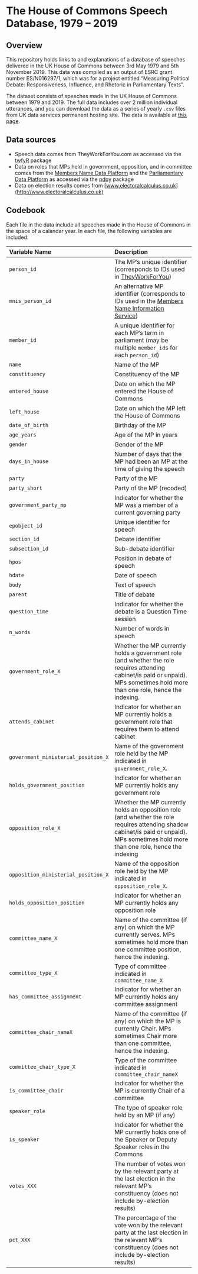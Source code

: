 The House of Commons Speech Database, 1979 – 2019
=================================================

Overview
--------

This repository holds links to and explanations of a database of
speeches delivered in the UK House of Commons between 3rd May 1979 and
5th November 2019. This data was compiled as an output of ESRC grant
number ES/N016297/1, which was for a project entitled “Measuring
Political Debate: Responsiveness, Influence, and Rhetoric in
Parliamentary Texts”.

The dataset consists of speeches made in the UK House of Commons between
1979 and 2019. The full data includes over 2 million individual
utterances, and you can download the data as a series of yearly `.csv`
files from UK data services permanent hosting site. The data is
available at [this
page](https://reshare.ukdataservice.ac.uk/cgi/users/home?screen=EPrint::Edit&eprintid=854292&stage=award_details#t).

Data sources
------------

-   Speech data comes from TheyWorkForYou.com as accessed via the
    [twfyR](https://github.com/jblumenau/twfyr) package
-   Data on roles that MPs held in government, opposition, and in
    committee comes from the [Members Name Data
    Platform](http://data.parliament.uk/membersdataplatform/memberquery.aspx)
    and the [Parliamentary Data Platform](https://beta.parliament.uk/)
    as accessed via the [pdpy](https://github.com/olihawkins/pdpy)
    package
-   Data on election results comes from
    [www.electoralcalculus.co.uk](http://www.electoralcalculus.co.uk)

Codebook
--------

Each file in the data include all speeches made in the House of Commons
in the space of a calandar year. In each file, the following variables
are included:

<table>
<colgroup>
<col style="width: 28%" />
<col style="width: 71%" />
</colgroup>
<thead>
<tr class="header">
<th style="text-align: left;">Variable Name</th>
<th style="text-align: left;">Description</th>
</tr>
</thead>
<tbody>
<tr class="odd">
<td style="text-align: left;"><code>person_id</code></td>
<td style="text-align: left;">The MP’s unique identifier (corresponds to IDs used in <a href="https://www.theyworkforyou.com/api/docs/getPerson">TheyWorkForYou</a>)</td>
</tr>
<tr class="even">
<td style="text-align: left;"><code>mnis_person_id</code></td>
<td style="text-align: left;">An alternative MP identifier (corresponds to IDs used in the <a href="http://data.parliament.uk/membersdataplatform/memberquery.aspx">Members Name Information Service</a>)</td>
</tr>
<tr class="odd">
<td style="text-align: left;"><code>member_id</code></td>
<td style="text-align: left;">A unique identifier for each MP’s term in parliament (may be multiple <code>member_id</code>s for each <code>person_id</code>)</td>
</tr>
<tr class="even">
<td style="text-align: left;"><code>name</code></td>
<td style="text-align: left;">Name of the MP</td>
</tr>
<tr class="odd">
<td style="text-align: left;"><code>constituency</code></td>
<td style="text-align: left;">Constituency of the MP</td>
</tr>
<tr class="even">
<td style="text-align: left;"><code>entered_house</code></td>
<td style="text-align: left;">Date on which the MP entered the House of Commons</td>
</tr>
<tr class="odd">
<td style="text-align: left;"><code>left_house</code></td>
<td style="text-align: left;">Date on which the MP left the House of Commons</td>
</tr>
<tr class="even">
<td style="text-align: left;"><code>date_of_birth</code></td>
<td style="text-align: left;">Birthday of the MP</td>
</tr>
<tr class="odd">
<td style="text-align: left;"><code>age_years</code></td>
<td style="text-align: left;">Age of the MP in years</td>
</tr>
<tr class="even">
<td style="text-align: left;"><code>gender</code></td>
<td style="text-align: left;">Gender of the MP</td>
</tr>
<tr class="odd">
<td style="text-align: left;"><code>days_in_house</code></td>
<td style="text-align: left;">Number of days that the MP had been an MP at the time of giving the speech</td>
</tr>
<tr class="even">
<td style="text-align: left;"><code>party</code></td>
<td style="text-align: left;">Party of the MP</td>
</tr>
<tr class="odd">
<td style="text-align: left;"><code>party_short</code></td>
<td style="text-align: left;">Party of the MP (recoded)</td>
</tr>
<tr class="even">
<td style="text-align: left;"><code>government_party_mp</code></td>
<td style="text-align: left;">Indicator for whether the MP was a member of a current governing party</td>
</tr>
<tr class="odd">
<td style="text-align: left;"><code>epobject_id</code></td>
<td style="text-align: left;">Unique identifier for speech</td>
</tr>
<tr class="even">
<td style="text-align: left;"><code>section_id</code></td>
<td style="text-align: left;">Debate identifier</td>
</tr>
<tr class="odd">
<td style="text-align: left;"><code>subsection_id</code></td>
<td style="text-align: left;">Sub-debate identifier</td>
</tr>
<tr class="even">
<td style="text-align: left;"><code>hpos</code></td>
<td style="text-align: left;">Position in debate of speech</td>
</tr>
<tr class="odd">
<td style="text-align: left;"><code>hdate</code></td>
<td style="text-align: left;">Date of speech</td>
</tr>
<tr class="even">
<td style="text-align: left;"><code>body</code></td>
<td style="text-align: left;">Text of speech</td>
</tr>
<tr class="odd">
<td style="text-align: left;"><code>parent</code></td>
<td style="text-align: left;">Title of debate</td>
</tr>
<tr class="even">
<td style="text-align: left;"><code>question_time</code></td>
<td style="text-align: left;">Indicator for whether the debate is a Question Time session</td>
</tr>
<tr class="odd">
<td style="text-align: left;"><code>n_words</code></td>
<td style="text-align: left;">Number of words in speech</td>
</tr>
<tr class="even">
<td style="text-align: left;"><code>government_role_X</code></td>
<td style="text-align: left;">Whether the MP currently holds a government role (and whether the role requires attending cabinet/is paid or unpaid). MPs sometimes hold more than one role, hence the indexing.</td>
</tr>
<tr class="odd">
<td style="text-align: left;"><code>attends_cabinet</code></td>
<td style="text-align: left;">Indicator for whether an MP currently holds a government role that requires them to attend cabinet</td>
</tr>
<tr class="even">
<td style="text-align: left;"><code>government_ministerial_position_X</code></td>
<td style="text-align: left;">Name of the government role held by the MP indicated in <code>government_role_X</code>.</td>
</tr>
<tr class="odd">
<td style="text-align: left;"><code>holds_government_position</code></td>
<td style="text-align: left;">Indicator for whether an MP currently holds any government role</td>
</tr>
<tr class="even">
<td style="text-align: left;"><code>opposition_role_X</code></td>
<td style="text-align: left;">Whether the MP currently holds an opposition role (and whether the role requires attending shadow cabinet/is paid or unpaid). MPs sometimes hold more than one role, hence the indexing</td>
</tr>
<tr class="odd">
<td style="text-align: left;"><code>opposition_ministerial_position_X</code></td>
<td style="text-align: left;">Name of the opposition role held by the MP indicated in <code>opposition_role_X</code>.</td>
</tr>
<tr class="even">
<td style="text-align: left;"><code>holds_opposition_position</code></td>
<td style="text-align: left;">Indicator for whether an MP currently holds any opposition role</td>
</tr>
<tr class="odd">
<td style="text-align: left;"><code>committee_name_X</code></td>
<td style="text-align: left;">Name of the committee (if any) on which the MP currently serves. MPs sometimes hold more than one committee position, hence the indexing.</td>
</tr>
<tr class="even">
<td style="text-align: left;"><code>committee_type_X</code></td>
<td style="text-align: left;">Type of committee indicated in <code>committee_name_X</code></td>
</tr>
<tr class="odd">
<td style="text-align: left;"><code>has_committee_assignment</code></td>
<td style="text-align: left;">Indicator for whether an MP currently holds any committee assignment</td>
</tr>
<tr class="even">
<td style="text-align: left;"><code>committee_chair_nameX</code></td>
<td style="text-align: left;">Name of the committee (if any) on which the MP is currently Chair. MPs sometimes Chair more than one committee, hence the indexing.</td>
</tr>
<tr class="odd">
<td style="text-align: left;"><code>committee_chair_type_X</code></td>
<td style="text-align: left;">Type of the committee indicated in <code>committee_chair_nameX</code></td>
</tr>
<tr class="even">
<td style="text-align: left;"><code>is_committee_chair</code></td>
<td style="text-align: left;">Indicator for whether the MP is currently Chair of a committee</td>
</tr>
<tr class="odd">
<td style="text-align: left;"><code>speaker_role</code></td>
<td style="text-align: left;">The type of speaker role held by an MP (if any)</td>
</tr>
<tr class="even">
<td style="text-align: left;"><code>is_speaker</code></td>
<td style="text-align: left;">Indicator for whether the MP currently holds one of the Speaker or Deputy Speaker roles in the Commons</td>
</tr>
<tr class="odd">
<td style="text-align: left;"><code>votes_XXX</code></td>
<td style="text-align: left;">The number of votes won by the relevant party at the last election in the relevant MP’s constituency (does not include by-election results)</td>
</tr>
<tr class="even">
<td style="text-align: left;"><code>pct_XXX</code></td>
<td style="text-align: left;">The percentage of the vote won by the relevant party at the last election in the relevant MP’s constituency (does not include by-election results)</td>
</tr>
</tbody>
</table>
